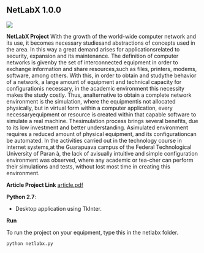 ## NetLabX  **1.0.0**  
![
](https://camo.githubusercontent.com/56f040121ad5740119e34f278f43bbfcf7abaab9/687474703a2f2f69636f6e73686f772e6d652f6d656469612f696d616765732f53797374656d2f706c65782d69636f6e732f706e672f4f746865722f3235362f707974686f6e2e706e67)  
  
  **NetLabX Project**
  With the growth of the world-wide computer network and its use, it becomes necessary studiesand abstractions of concepts used in the area. In this way a great demand arises for applicationsrelated to security, expansion and its maintenance. The definition of computer networks is givenby the set of interconnected equipment in order to exchange information and share resources,such as files, printers, modems, software, among others. With this, in order to obtain and studythe behavior of a network, a large amount of equipment and technical capacity for configurationis  necessary,  in  the  academic  environment  this  necessity  makes  the  study  costly.  Thus,  analternative to obtain a complete network environment is the simulation, where the equipmentis not allocated physically, but in virtual form within a computer application, every necessaryequipment or resource is created within that capable software to simulate a real machine. Thesimulation process brings several benefits, due to its low investment and better understanding. Asimulated environment requires a reduced amount of physical equipment, and its configurationcan be automated. In the activities carried out in the technology course in internet systems,at the Guarapuava campus of the Federal Technological University of Paran ́a, the lack of avisually intuitive and simple configuration environment was observed, where any academic or tea-cher can perform their simulations and tests, without lost most time in creating this environment.
  
**Article Project Link**
[article.pdf](https://tcc.tsi.gp.utfpr.edu.br/attachments/approvals/157/GP_COINT_2019_1_PROPOSTA_PATRICK_FERRO_RIBEIRO.pdf?1559303561)
    
**Python 2.7**:
- Desktop application using TkInter.

**Run**  

  To run the project on your equipment, type this in the netlabx folder.  

    python netlabx.py
